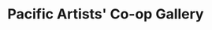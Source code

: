 ---
title: "Pacific Artists' Co-op Gallery"
url: /lincoln-city/pacific-artists-co-op-gallery/
shop: Kunst
---
